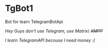 # TgBot1
Bot for learn TelegramBotApi

*Hey Guys don't use Telegram, use Matrix\ ~~XMPP~~*

*I learn TelegramAPI becouse I need money :(*
